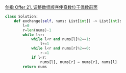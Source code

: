 [剑指 Offer 21. 调整数组顺序使奇数位于偶数前面](https://leetcode-cn.com/problems/diao-zheng-shu-zu-shun-xu-shi-qi-shu-wei-yu-ou-shu-qian-mian-lcof/)

```python
class Solution:
    def exchange(self, nums: List[int]) -> List[int]:
        l=0
        r=len(nums)-1
        while l<r:
            while l<r and nums[l]%2==1:
                l+=1
            while l<r and nums[r]%2==0:
                r-=1
            if l<r:
                nums[l], nums[r] = nums[r], nums[l]
        return nums
```
